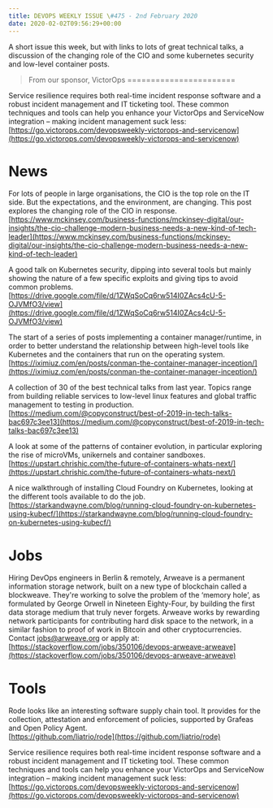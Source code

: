 ```yaml
---
title: DEVOPS WEEKLY ISSUE \#475 - 2nd February 2020 
date: 2020-02-02T09:56:29+00:00
---
```


A short issue this week, but with links to lots of great technical talks, a discussion of the changing role of the CIO and some kubernetes security and low-level container posts.


>From our sponsor, VictorOps
=======================

Service resilience requires both real-time incident response software and a robust incident management and IT ticketing tool. These common techniques and tools can help you enhance your VictorOps and ServiceNow integration – making incident management suck less:
<br>[https://go.victorops.com/devopsweekly-victorops-and-servicenow](https://go.victorops.com/devopsweekly-victorops-and-servicenow)


News
====

For lots of people in large organisations, the CIO is the top role on the IT side. But the expectations, and the environment, are changing. This post explores the changing role of the CIO in response.
<br>[https://www.mckinsey.com/business-functions/mckinsey-digital/our-insights/the-cio-challenge-modern-business-needs-a-new-kind-of-tech-leader](https://www.mckinsey.com/business-functions/mckinsey-digital/our-insights/the-cio-challenge-modern-business-needs-a-new-kind-of-tech-leader)


A good talk on Kubernetes security, dipping into several  tools but mainly showing the nature of a few specific exploits and giving tips to avoid common problems.
<br>[https://drive.google.com/file/d/1ZWqSoCq6rw514I0ZAcs4cU-5-OJVMfO3/view](https://drive.google.com/file/d/1ZWqSoCq6rw514I0ZAcs4cU-5-OJVMfO3/view)


The start of a series of posts implementing a container manager/runtime, in order to better understand the relationship between high-level tools like Kubernetes and the containers that run on the operating system.
<br>[https://iximiuz.com/en/posts/conman-the-container-manager-inception/](https://iximiuz.com/en/posts/conman-the-container-manager-inception/)


A collection of 30 of the best technical talks from last year. Topics range from building reliable services to low-level linux features and global traffic management to testing in production.
<br>[https://medium.com/@copyconstruct/best-of-2019-in-tech-talks-bac697c3ee13](https://medium.com/@copyconstruct/best-of-2019-in-tech-talks-bac697c3ee13)


A look at some of the patterns of container evolution, in particular exploring the rise of microVMs, unikernels and container sandboxes.
<br>[https://upstart.chrishic.com/the-future-of-containers-whats-next/](https://upstart.chrishic.com/the-future-of-containers-whats-next/)


A nice walkthrough of installing Cloud Foundry on Kubernetes, looking at the different tools available to do the job.
<br>[https://starkandwayne.com/blog/running-cloud-foundry-on-kubernetes-using-kubecf/](https://starkandwayne.com/blog/running-cloud-foundry-on-kubernetes-using-kubecf/)


Jobs
====

Hiring DevOps engineers in Berlin & remotely, Arweave is a permanent information storage network, built on a new type of blockchain called a blockweave. They're working to solve the problem of the ‘memory hole’, as formulated by George Orwell in Nineteen Eighty-Four, by building the first data storage medium that truly never forgets. Arweave works by rewarding network participants for contributing hard disk space to the network, in a similar fashion to proof of work in Bitcoin and other cryptocurrencies. Contact jobs@arweave.org or apply at:
<br>[https://stackoverflow.com/jobs/350106/devops-arweave-arweave](https://stackoverflow.com/jobs/350106/devops-arweave-arweave)


Tools
=====

Rode looks like an interesting software supply chain tool. It provides for the collection, attestation and enforcement of policies, supported by Grafeas and Open Policy Agent.
<br>[https://github.com/liatrio/rode](https://github.com/liatrio/rode)



Service resilience requires both real-time incident response software and a robust incident management and IT ticketing tool. These common techniques and tools can help you enhance your VictorOps and ServiceNow integration – making incident management suck less:
<br>[https://go.victorops.com/devopsweekly-victorops-and-servicenow](https://go.victorops.com/devopsweekly-victorops-and-servicenow)




